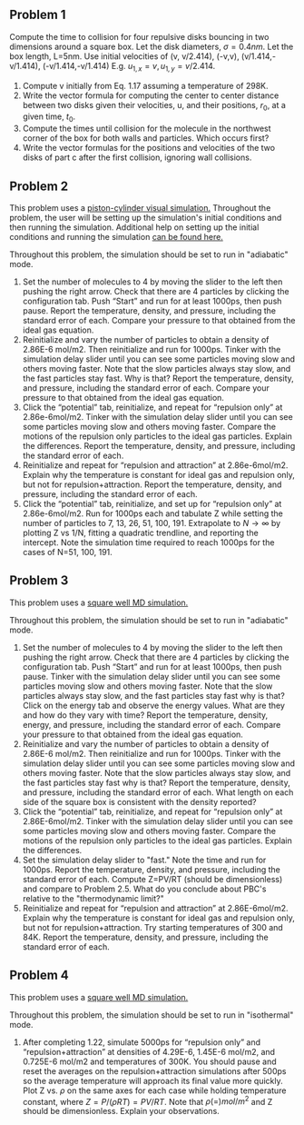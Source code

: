 

## Problem 1

Compute the time to collision for four repulsive disks bouncing in two dimensions around a square box.  Let the disk diameters, $\sigma = 0.4nm$.  Let the box length, L=5nm. Use initial velocities of (v, v/2.414), (-v,v), (v/1.414,-v/1.414), (-v/1.414,-v/1.414) E.g. $u_{1,x} = v, u_{1,y} = v/2.414$.

1. Compute v initially from Eq. 1.17 assuming a temperature of 298K.
1. Write the vector formula for computing the center to center distance between two disks given their velocities, u, and their positions, $r_0$, at a given time, $t_0$.
1. Compute the times until collision for the molecule in the northwest corner of the box for both walls and particles.  Which occurs first?
1. Write the vector formulas for the positions and velocities of the two disks of part c after the first collision, ignoring wall collisions.

## Problem 2

This problem uses a  [piston-cylinder visual simulation.](http://rheneas.eng.buffalo.edu/wiki/DMD:Simulator)  Throughout the problem, the user will be setting up the simulation's initial conditions and then running the simulation.  Additional help on setting up the initial conditions and running the simulation [can be found here.](/modules/Piston-Cylinder/Basic%20Layout)


Throughout this problem, the simulation should be set to run in "adiabatic" mode.


1. Set the number of molecules to 4 by moving the slider to the left then pushing the right arrow.  Check that there are 4 particles by clicking the configuration tab.  Push “Start” and run for at least 1000ps, then push pause.  Report the temperature, density, and pressure, including the standard error of each.  Compare your pressure to that obtained from the ideal gas equation.
1. Reinitialize and vary the number of particles to obtain a density of 2.86E-6 mol/m2.  Then reinitialize and run for 1000ps.  Tinker with the simulation delay slider until you can see some particles moving slow and others moving faster.  Note that the slow particles always stay slow, and the fast particles stay fast. Why is that?  Report the temperature, density, and pressure, including the standard error of each.  Compare your pressure to that obtained from the ideal gas equation.
1. Click the “potential” tab, reinitialize, and repeat for “repulsion only” at 2.86e-6mol/m2.  Tinker with the simulation delay slider until you can see some particles moving slow and others moving faster.  Compare the motions of the repulsion only particles to the ideal gas particles.  Explain the differences.  Report the temperature, density, and pressure, including the standard error of each.
1. Reinitialize and repeat for “repulsion and attraction” at 2.86e-6mol/m2.  Explain why the temperature is constant for ideal gas and repulsion only, but not for repulsion+attraction.  Report the temperature, density, and pressure, including the standard error of each.
1. Click the “potential” tab, reinitialize, and set up for “repulsion only” at 2.86e-6mol/m2.  Run for 1000ps each and tabulate Z while setting the number of particles to 7, 13, 26, 51, 100, 191.  Extrapolate to $N \rightarrow \infty$ by plotting Z vs 1/N, fitting a quadratic trendline, and reporting the intercept.  Note the simulation time required to reach 1000ps for the cases of N=51, 100, 191.

## Problem 3

This problem uses a  [square well MD simulation.](http://rheneas.eng.buffalo.edu/wiki/DMD:Simulator)


Throughout this problem, the simulation should be set to run in "adiabatic" mode.

1. Set the number of molecules to 4 by moving the slider to the left then pushing the right arrow.  Check that there are 4 particles by clicking the configuration tab.  Push “Start” and run for at least 1000ps, then push pause.  Tinker with the simulation delay slider until you can see some particles moving slow and others moving faster.  Note that the slow particles always stay slow, and the fast particles stay fast why is that?  Click on the energy tab and observe the energy values.  What are they and how do they vary with time?  Report the temperature, density, energy, and pressure, including the standard error of each.  Compare your pressure to that obtained from the ideal gas equation.
1. Reinitialize and vary the number of particles to obtain a density of 2.86E-6 mol/m2.  Then reinitialize and run for 1000ps.  Tinker with the simulation delay slider until you can see some particles moving slow and others moving faster.  Note that the slow particles always stay slow, and the fast particles stay fast why is that?  Report the temperature, density, and pressure, including the standard error of each.  What length on each side of the square box is consistent with the density reported?
1. Click the “potential” tab, reinitialize, and repeat for “repulsion only” at 2.86E-6mol/m2.  Tinker with the simulation delay slider until you can see some particles moving slow and others moving faster.  Compare the motions of the repulsion only particles to the ideal gas particles.  Explain the differences.  
1. Set the simulation delay slider to "fast." Note the time and run for 1000ps. Report the temperature, density, and pressure, including the standard error of each.  Compute Z=PV/RT (should be dimensionless) and compare to Problem 2.5.  What do you conclude about PBC's relative to the "thermodynamic limit?"
1. Reinitialize and repeat for “repulsion and attraction” at 2.86E-6mol/m2.  Explain why the temperature is constant for ideal gas and repulsion only, but not for repulsion+attraction.  Try starting temperatures of 300 and 84K.  Report the temperature, density, and pressure, including the standard error of each.

## Problem 4

This problem uses a  [square well MD simulation.](http://rheneas.eng.buffalo.edu/wiki/DMD:Simulator)


Throughout this problem, the simulation should be set to run in "isothermal" mode.

1. After completing 1.22, simulate 5000ps for “repulsion only” and “repulsion+attraction” at densities of 4.29E-6, 1.45E-6 mol/m2, and 0.725E-6 mol/m2 and temperatures of 300K.  You should pause and reset the averages on the repulsion+attraction simulations after 500ps so the average temperature will approach its final value more quickly.  Plot Z vs. $\rho$ on the same axes for each case while holding temperature constant, where $Z=P/(\rho RT)=PV/RT$.  Note that $\rho (=) mol/m^2$ and Z should be dimensionless.  Explain your observations.

